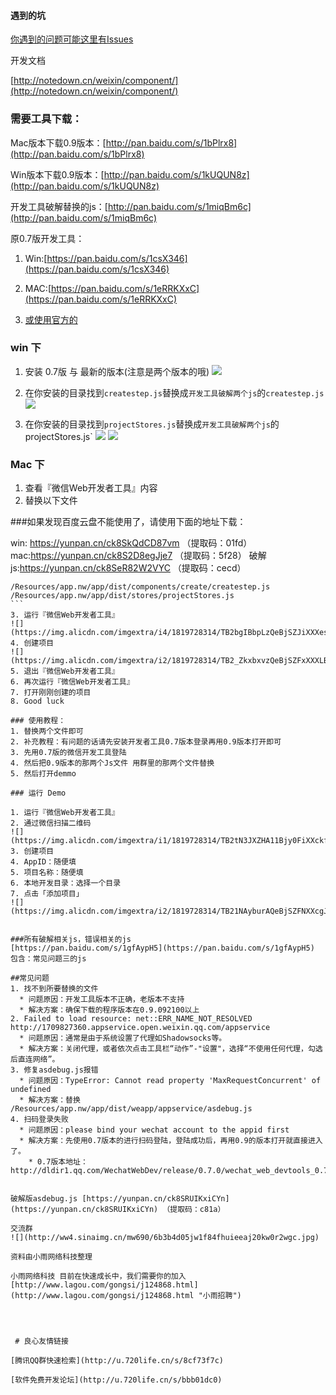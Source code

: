 #### 遇到的坑
[你遇到的问题可能这里有Issues](https://git.oschina.net/codebean/wechat-demo/issues)


开发文档
		
[http://notedown.cn/weixin/component/](http://notedown.cn/weixin/component/)

### 需要工具下载：

Mac版本下载0.9版本：[http://pan.baidu.com/s/1bPlrx8](http://pan.baidu.com/s/1bPlrx8)

Win版本下载0.9版本：[http://pan.baidu.com/s/1kUQUN8z](http://pan.baidu.com/s/1kUQUN8z)

开发工具破解替换的js：[http://pan.baidu.com/s/1miqBm6c](http://pan.baidu.com/s/1miqBm6c)

原0.7版开发工具：

1. Win:[https://pan.baidu.com/s/1csX346](https://pan.baidu.com/s/1csX346)

2. MAC:[https://pan.baidu.com/s/1eRRKXxC](https://pan.baidu.com/s/1eRRKXxC)

3. [或使用官方的](https://mp.weixin.qq.com/wiki/10/e5f772f4521da17fa0d7304f68b97d7e.html#.E4.B8.8B.E8.BD.BD.E5.9C.B0.E5.9D.80)


### win 下
1. 安装 0.7版 与 最新的版本(注意是两个版本的哦)
![](https://img.alicdn.com/imgextra/i2/1819728314/TB2k7AGXYnA11Bjy0FjXXapoFXa_!!1819728314.png)

2. 在你安装的目录找到`createstep.js`替换成`开发工具破解两个js`的`createstep.js`
![](https://img.alicdn.com/imgextra/i3/1819728314/TB2jsZKX8_B11BjSspcXXb0sVXa_!!1819728314.png)

3. 在你安装的目录找到`projectStores.js`替换成`开发工具破解两个js`的projectStores.js`
![](https://img.alicdn.com/imgextra/i3/1819728314/TB2qsoKX5rz11Bjy1XaXXbRrFXa_!!1819728314.png)
![](https://img.alicdn.com/imgextra/i3/1819728314/TB2qsoKX5rz11Bjy1XaXXbRrFXa_!!1819728314.png)

### Mac 下

1. 查看『微信Web开发者工具』内容
2. 替换以下文件


###如果发现百度云盘不能使用了，请使用下面的地址下载：

win: https://yunpan.cn/ck8SkQdCD87vm （提取码：01fd）
mac:https://yunpan.cn/ck8S2D8egJje7 （提取码：5f28）
破解js:https://yunpan.cn/ck8SeR82W2VYC （提取码：cecd）


````
/Resources/app.nw/app/dist/components/create/createstep.js
/Resources/app.nw/app/dist/stores/projectStores.js
```
3. 运行『微信Web开发者工具』
![](https://img.alicdn.com/imgextra/i4/1819728314/TB2bgIBbpLzQeBjSZJiXXXesFXa_!!1819728314.png)
4. 创建项目
![](https://img.alicdn.com/imgextra/i2/1819728314/TB2_ZkxbxvzQeBjSZFxXXXLBpXa_!!1819728314.png)
5. 退出『微信Web开发者工具』
6. 再次运行『微信Web开发者工具』
7. 打开刚刚创建的项目
8. Good luck

### 使用教程：
1. 替换两个文件即可
2. 补充教程：有问题的话请先安装开发者工具0.7版本登录再用0.9版本打开即可
3. 先用0.7版的微信开发工具登陆
4. 然后把0.9版本的那两个Js文件 用群里的那两个文件替换
5. 然后打开demmo

### 运行 Demo

1. 运行『微信Web开发者工具』
2. 通过微信扫描二维码
![](https://img.alicdn.com/imgextra/i1/1819728314/TB2tN3JXZHA11Bjy0FiXXckfVXa_!!1819728314.png)
3. 创建项目
4. AppID：随便填
5. 项目名称：随便填
6. 本地开发目录：选择一个目录
7. 点击「添加项目」
![](https://img.alicdn.com/imgextra/i2/1819728314/TB21NAyburAQeBjSZFNXXcgJVXa_!!1819728314.png)


###所有破解相关js，错误相关的js
[https://pan.baidu.com/s/1gfAypH5](https://pan.baidu.com/s/1gfAypH5)
包含：常见问题三的js

##常见问题
1. 找不到所要替换的文件
  * 问题原因：开发工具版本不正确，老版本不支持
  * 解决方案：确保下载的程序版本在0.9.092100以上
2. Failed to load resource: net::ERR_NAME_NOT_RESOLVED http://1709827360.appservice.open.weixin.qq.com/appservice
  * 问题原因：通常是由于系统设置了代理如Shadowsocks等。
  * 解决方案：关闭代理，或者依次点击工具栏“动作”-"设置"，选择“不使用任何代理，勾选后直连网络”。
3. 修复asdebug.js报错
  * 问题原因：TypeError: Cannot read property 'MaxRequestConcurrent' of undefined
  * 解决方案：替换 /Resources/app.nw/app/dist/weapp/appservice/asdebug.js  
4. 扫码登录失败
  * 问题原因：please bind your wechat account to the appid first
  * 解决方案：先使用0.7版本的进行扫码登陆，登陆成功后，再用0.9的版本打开就直接进入了。
    * 0.7版本地址：http://dldir1.qq.com/WechatWebDev/release/0.7.0/wechat_web_devtools_0.7.0.dmg


破解版asdebug.js [https://yunpan.cn/ck8SRUIKxiCYn](https://yunpan.cn/ck8SRUIKxiCYn) （提取码：c81a）

交流群
![](http://ww4.sinaimg.cn/mw690/6b3b4d05jw1f84fhuieeaj20kw0r2wgc.jpg)

资料由小雨网络科技整理

小雨网络科技 目前在快速成长中，我们需要你的加入[http://www.lagou.com/gongsi/j124868.html](http://www.lagou.com/gongsi/j124868.html "小雨招聘")




 # 良心友情链接

[腾讯QQ群快速检索](http://u.720life.cn/s/8cf73f7c)

[软件免费开发论坛](http://u.720life.cn/s/bbb01dc0)